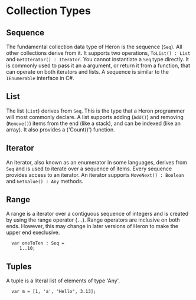 # Collection Types #

## Sequence ##

The fundamental collection data type of Heron is the sequence (`Seq`). All other collections derive from it. It supports two operations, `ToList() : List` and `GetIterator() : Iterator`. You cannot instantiate a `Seq` type directly. It is commonly used to pass it an a argument, or return it from a function, that can operate on both iterators and lists. A sequence is similar to the `IEnumerable` interface in C#.

## List ##

The list (`List`) derives from `Seq`. This is the type that a Heron programmer will most commonly declare. A list supports adding (`Add()`) and removing (`Remove()`) items from the end (like a stack), and can be indexed (like an array). It also provides a ('Count()') function.

## Iterator ##

An iterator, also known as an enumerator in some languages, derives from `Seq` and is used to iterate over a sequence of items. Every sequence provides access to an iterator. An iterator supports `MoveNext() : Boolean` and `GetValue() : Any` methods.

## Range ##

A range is a  iterator over a contiguous sequence of integers and is created by using the range operator (`..`). Range operators are inclusive on both ends. However, this may change in later versions of Heron to make the upper end execlusive.

```
  var oneToTen : Seq = 
     1..10;
```

## Tuples ##

A tuple is a literal list of elements of type 'Any'.

```
  var m = [1, 'a', "Hello", 3.13];
```